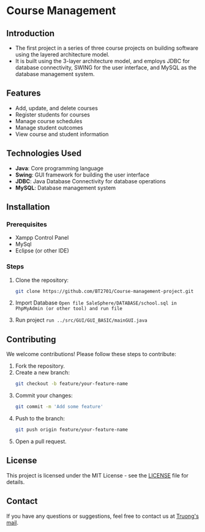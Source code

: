 # Course Management

## Introduction
- The first project in a series of three course projects on building software using the layered architecture model.
- It is built using the 3-layer architecture model, and employs JDBC for database connectivity, SWING for the user interface, and MySQL as the database management system.

## Features
- Add, update, and delete courses
- Register students for courses
- Manage course schedules
- Manage student outcomes
- View course and student information
## Technologies Used
- **Java**: Core programming language
- **Swing**: GUI framework for building the user interface
- **JDBC**: Java Database Connectivity for database operations
- **MySQL**: Database management system

## Installation
### Prerequisites
- Xampp Control Panel
- MySql
- Eclipse (or other IDE)

### Steps 

1. Clone the repository:
    ```sh
    git clone https://github.com/BT2701/Course-management-project.git
    ```
2. Import Database
   `Open file SaleSphere/DATABASE/school.sql in PhpMyAdmin (or other tool) and run file`

3. Run project
    `run ../src/GUI/GUI_BASIC/mainGUI.java`


## Contributing
We welcome contributions! Please follow these steps to contribute:
1. Fork the repository.
2. Create a new branch:
    ```sh
    git checkout -b feature/your-feature-name
    ```
3. Commit your changes:
    ```sh
    git commit -m 'Add some feature'
    ```
4. Push to the branch:
    ```sh
    git push origin feature/your-feature-name
    ```
5. Open a pull request.

## License
This project is licensed under the MIT License - see the [LICENSE](./LICENSE) file for details.

## Contact
If you have any questions or suggestions, feel free to contact us at [Truong's mail](mailto:dttruonga8tqtpy@gmail.com).
